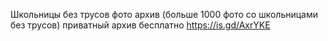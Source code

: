 Школьницы без трусов фото архив (больше 1000 фото со школьницами без трусов) приватный архив бесплатно
https://is.gd/AxrYKE
